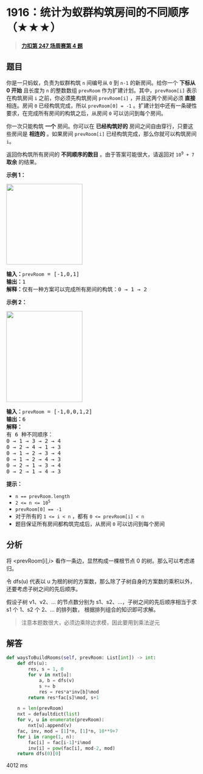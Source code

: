 # 1916：统计为蚁群构筑房间的不同顺序（★★★）


> <u>**[力扣第 247 场周赛第 4 题](https://leetcode.cn/problems/count-ways-to-build-rooms-in-an-ant-colony/)**</u>

## 题目

<p>你是一只蚂蚁，负责为蚁群构筑 <code>n</code> 间编号从 <code>0</code> 到 <code>n-1</code> 的新房间。给你一个 <strong>下标从 0 开始</strong> 且长度为 <code>n</code> 的整数数组 <code>prevRoom</code> 作为扩建计划。其中，<code>prevRoom[i]</code> 表示在构筑房间 <code>i</code> 之前，你必须先构筑房间 <code>prevRoom[i]</code> ，并且这两个房间必须 <strong>直接</strong> 相连。房间 <code>0</code> 已经构筑完成，所以 <code>prevRoom[0] = -1</code> 。扩建计划中还有一条硬性要求，在完成所有房间的构筑之后，从房间 <code>0</code> 可以访问到每个房间。</p>

<p>你一次只能构筑 <strong>一个</strong> 房间。你可以在 <strong>已经构筑好的</strong> 房间之间自由穿行，只要这些房间是 <strong>相连的</strong> 。如果房间 <code>prevRoom[i]</code> 已经构筑完成，那么你就可以构筑房间 <code>i</code>。</p>

<p>返回你构筑所有房间的 <strong>不同顺序的数目</strong> 。由于答案可能很大，请返回对 <code>10<sup>9</sup> + 7</code> <strong>取余</strong> 的结果。</p>



<p><strong>示例 1：</strong></p>
<img alt="" src="https://assets.leetcode.com/uploads/2021/06/19/d1.JPG" style="width: 200px; height: 212px;" />
<pre>
<strong>输入：</strong><code>prevRoom</code> = [-1,0,1]
<strong>输出：</strong>1
<strong>解释：</strong>仅有一种方案可以完成所有房间的构筑：0 → 1 → 2
</pre>

<p><strong>示例 2：</strong></p>
<strong><img alt="" src="https://assets.leetcode.com/uploads/2021/06/19/d2.JPG" style="width: 200px; height: 239px;" /></strong>

<pre>
<strong>输入：</strong><code>prevRoom</code> = [-1,0,0,1,2]
<strong>输出：</strong>6
<strong>解释：
</strong>有 6 种不同顺序：
0 → 1 → 3 → 2 → 4
0 → 2 → 4 → 1 → 3
0 → 1 → 2 → 3 → 4
0 → 1 → 2 → 4 → 3
0 → 2 → 1 → 3 → 4
0 → 2 → 1 → 4 → 3
</pre>



<p><strong>提示：</strong></p>

<ul>
<li><code>n == prevRoom.length</code></li>
<li><code>2 &lt;= n &lt;= 10<sup>5</sup></code></li>
<li><code>prevRoom[0] == -1</code></li>
<li>对于所有的 <code>1 &lt;= i &lt; n</code> ，都有 <code>0 &lt;= prevRoom[i] &lt; n</code></li>
<li>题目保证所有房间都构筑完成后，从房间 <code>0</code> 可以访问到每个房间</li>
</ul>


## 分析

将 <prevRoom[i],i> 看作一条边，显然构成一棵根节点 0 的树。那么可以考虑递归。

令 dfs(u) 代表以 u 为根的树的方案数，那么除了子树自身的方案数的乘积以外，还要考虑子树之间的先后顺序。

假设子树 v1、v2、... 的节点数分别为 s1、s2、...，子树之间的先后顺序相当于求 s1 个 1、s2 个 2、... 的排列数，
根据排列组合的知识即可求解。

>注意本题数很大，必须边乘除边求模，因此要用到乘法逆元


## 解答

```python
def waysToBuildRooms(self, prevRoom: List[int]) -> int:
    def dfs(u):
        res, s = 1, 0
        for v in nxt[u]:
            a, b = dfs(v)
            s += b
            res = res*a*inv[b]%mod
        return res*fac[s]%mod, s+1

    n = len(prevRoom)
    nxt = defaultdict(list)
    for v, u in enumerate(prevRoom):
        nxt[u].append(v)
    fac, inv, mod = [1]*n, [1]*n, 10**9+7
    for i in range(1, n):
        fac[i] = fac[i-1]*i%mod
        inv[i] = pow(fac[i], mod-2, mod)
    return dfs(0)[0]
```
4012 ms

